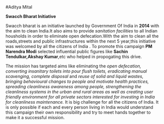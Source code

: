 #Aditya Mital

**Swacch Bharat Initiative**

Swacch bharat is an initiative launched by Government Of India in **2014** with the aim to clean India.It also aims to provide _sanitation facilities_ to all Indian housholds in order to eliminate open
defecation.With the aim to clean all the roads,streets and public infrastructures within the next 5 year,this initiative was welcomed by all the citizens of India .
To promote this campaign **PM Narendra Modi** selected influential public figures like **Sachin Tendulkar,Akshay Kumar**,etc who helped in propogating this drive.

The mission has targeted aims like eliminating the *open defecation, converting insanitary toilets into pour flush toilets, eradicating manual scavenging, complete disposal* and *reuse of solid and liquid wastes, bringing behavioural changes to people and motivate health practices, spreading cleanliness awareness among people, strengthening the cleanliness systems in the urban and rural areas as well as creating user friendly environment for all private sectors interested for investing in India for cleanliness maintenance.*
It is big challenge for all the citizens of India. It is only possible if each and every person living in India would understand this campaign their own responsibility and try to meet hands together to make it a successful mission.
